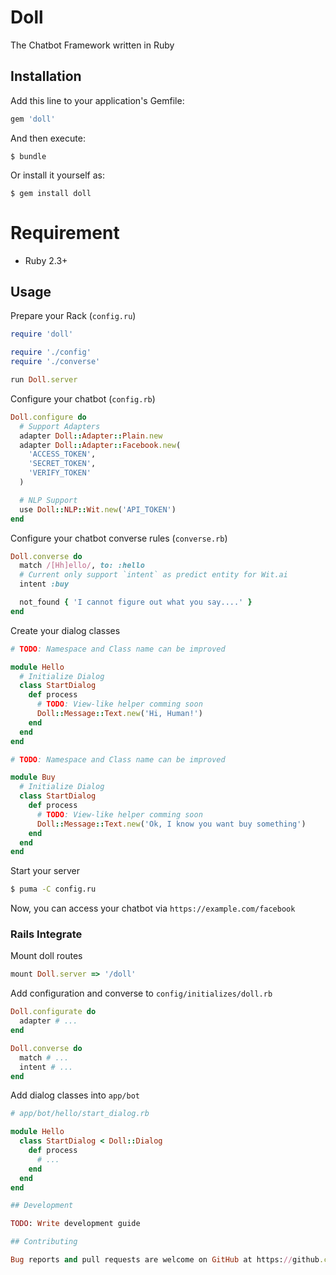 # Doll

The Chatbot Framework written in Ruby

## Installation

Add this line to your application's Gemfile:

```ruby
gem 'doll'
```

And then execute:

    $ bundle

Or install it yourself as:

    $ gem install doll

# Requirement

* Ruby 2.3+

## Usage

Prepare your Rack (`config.ru`)
```ruby
require 'doll'

require './config'
require './converse'

run Doll.server
```

Configure your chatbot (`config.rb`)
```ruby
Doll.configure do
  # Support Adapters
  adapter Doll::Adapter::Plain.new
  adapter Doll::Adapter::Facebook.new(
    'ACCESS_TOKEN',
    'SECRET_TOKEN',
    'VERIFY_TOKEN'
  )

  # NLP Support
  use Doll::NLP::Wit.new('API_TOKEN')
end
```

Configure your chatbot converse rules (`converse.rb`)
```ruby
Doll.converse do
  match /[Hh]ello/, to: :hello
  # Current only support `intent` as predict entity for Wit.ai
  intent :buy

  not_found { 'I cannot figure out what you say....' }
end
```

Create your dialog classes
```ruby
# TODO: Namespace and Class name can be improved

module Hello
  # Initialize Dialog
  class StartDialog
    def process
      # TODO: View-like helper comming soon
      Doll::Message::Text.new('Hi, Human!')
    end
  end
end
```

```ruby
# TODO: Namespace and Class name can be improved

module Buy
  # Initialize Dialog
  class StartDialog
    def process
      # TODO: View-like helper comming soon
      Doll::Message::Text.new('Ok, I know you want buy something')
    end
  end
end
```

Start your server
```bash
$ puma -C config.ru
```

Now, you can access your chatbot via `https://example.com/facebook`

### Rails Integrate

Mount doll routes
```ruby
mount Doll.server => '/doll'
```

Add configuration and converse to `config/initializes/doll.rb`
```ruby
Doll.configurate do
  adapter # ...
end

Doll.converse do
  match # ...
  intent # ...
end
```

Add dialog classes into `app/bot`

```ruby
# app/bot/hello/start_dialog.rb

module Hello
  class StartDialog < Doll::Dialog
    def process
      # ...
    end
  end
end

## Development

TODO: Write development guide

## Contributing

Bug reports and pull requests are welcome on GitHub at https://github.com/elct9620/doll.

